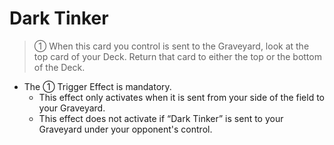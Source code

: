 # Dark Tinker

> ① When this card you control is sent to the Graveyard, look at the top card of your Deck. Return that card to either the top or the bottom of the Deck.

*   The ① Trigger Effect is mandatory.
    *   This effect only activates when it is sent from your side of the field to your Graveyard.
    *   This effect does not activate if “Dark Tinker” is sent to your Graveyard under your opponent's control.
